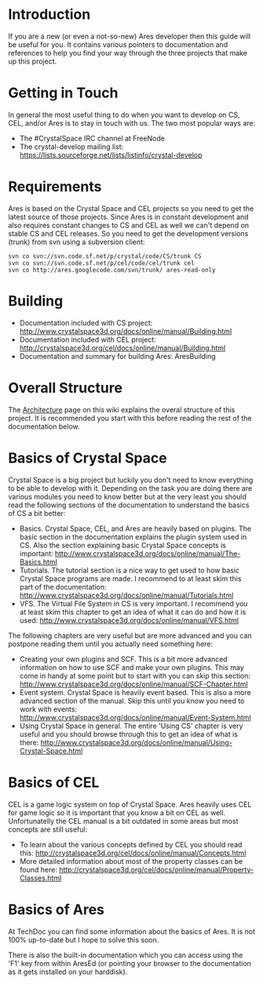 # Introduction #

If you are a new (or even a not-so-new) Ares developer then this guide will be useful for you. It contains various pointers to documentation and references to help you find your way through the three projects that make up this project.

# Getting in Touch #

In general the most useful thing to do when you want to develop on CS, CEL, and/or Ares is to stay in touch with us. The two most popular ways are:

  * The #CrystalSpace IRC channel at FreeNode
  * The crystal-develop mailing list: https://lists.sourceforge.net/lists/listinfo/crystal-develop

# Requirements #

Ares is based on the Crystal Space and CEL projects so you need to get the latest source of those projects. Since Ares is in constant development and also requires constant changes to CS and CEL as well we can't depend on stable CS and CEL releases. So you need to get the development versions (trunk) from svn using a subversion client:

```
svn co svn://svn.code.sf.net/p/crystal/code/CS/trunk CS
svn co svn://svn.code.sf.net/p/cel/code/cel/trunk cel
svn co http://ares.googlecode.com/svn/trunk/ ares-read-only
```

# Building #

  * Documentation included with CS project: http://www.crystalspace3d.org/docs/online/manual/Building.html
  * Documentation included with CEL project: http://crystalspace3d.org/cel/docs/online/manual/Building.html
  * Documentation and summary for building Ares: AresBuilding

# Overall Structure #

The [Architecture](Architecture.md) page on this wiki explains the overal structure of this project. It is recommended you start with this before reading the rest of the documentation below.

# Basics of Crystal Space #

Crystal Space is a big project but luckily you don't need to know everything to be able to develop with it. Depending on the task you are doing there are various modules you need to know better but at the very least you should read the following sections of the documentation to understand the basics of CS a bit better:

  * Basics. Crystal Space, CEL, and Ares are heavily based on plugins. The basic section in the documentation explains the plugin system used in CS. Also the section explaining basic Crystal Space concepts is important: http://www.crystalspace3d.org/docs/online/manual/The-Basics.html
  * Tutorials. The tutorial section is a nice way to get used to how basic Crystal Space programs are made. I recommend to at least skim this part of the documentation: http://www.crystalspace3d.org/docs/online/manual/Tutorials.html
  * VFS. The Virtual File System in CS is very important. I recommend you at least skim this chapter to get an idea of what it can do and how it is used: http://www.crystalspace3d.org/docs/online/manual/VFS.html


The following chapters are very useful but are more advanced and you can postpone reading them until you actually need something here:

  * Creating your own plugins and SCF. This is a bit more advanced information on how to use SCF and make your own plugins. This may come in handy at some point but to start with you can skip this section: http://www.crystalspace3d.org/docs/online/manual/SCF-Chapter.html
  * Event system. Crystal Space is heavily event based. This is also a more advanced section of the manual. Skip this until you know you need to work with events: http://www.crystalspace3d.org/docs/online/manual/Event-System.html
  * Using Crystal Space in general. The entire 'Using CS' chapter is very useful and you should browse through this to get an idea of what is there: http://www.crystalspace3d.org/docs/online/manual/Using-Crystal-Space.html

# Basics of CEL #

CEL is a game logic system on top of Crystal Space. Ares heavily uses CEL for game logic so it is important that you know a bit on CEL as well. Unfortunatelly the CEL manual is a bit outdated in some areas but most concepts are still useful:

  * To learn about the various concepts defined by CEL you should read this: http://crystalspace3d.org/cel/docs/online/manual/Concepts.html
  * More detailed information about most of the property classes can be found here: http://crystalspace3d.org/cel/docs/online/manual/Property-Classes.html

# Basics of Ares #

At TechDoc you can find some information about the basics of Ares. It is not 100% up-to-date but I hope to solve this soon.

There is also the built-in documentation which you can access using the 'F1' key from within AresEd (or pointing your browser to the documentation as it gets installed on your harddisk).